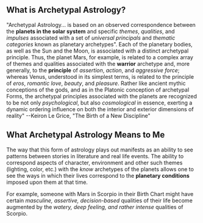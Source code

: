 ## What is Archetypal Astrology?
"Archetypal Astrology... is based on an observed correspondence between the **planets in the solar system** and specific *themes*, *qualities*, and *impulses* associated with a set of *universal principals* and *thematic categories* known as planetary archetypes". Each of the planetary bodies, as well as the Sun and the Moon, is associated with a distinct archetypal principle. Thus, the planet Mars, for example, is related to a complex array of themes and qualities associated with the **warrior** archetype and, more generally, to the **principle** of *assertion*, *action*, and *aggressive force*; whereas Venus, understood in its simplest terms, is related to the principle of *eros*, *romantic love*, *beauty*, and *pleasure*. Rather like ancient mythic conceptions of the gods, and as in the Platonic conception of archetypal Forms, the archetypal principles associated with the planets are recognized to be not only *psychological*, but also *cosmological* in essence, exerting a dynamic ordering influence on both the interior and exterior dimensions of reality" --Keiron Le Grice, "The Birth of a New Discipline"

## What Archetypal Astrology Means to Me
The way that this form of astrology plays out manifests as an ability to see patterns between stories in literature and real life events. The ability to correspond aspects of character, environment and other such themes (lighting, color, etc.) with the *know* archetypes of the planets allows one to see the ways in which their lives correspond to the **planetary conditions** imposed upon them at that time.

For example, someone with Mars in Scorpio in their Birth Chart might have certain *masculine, assertive, decision-based* qualities of their life become augmented by the *watery, deep feeling, and rather intense* qualities of Scorpio.